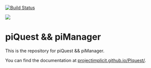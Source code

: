 [![Build Status](https://travis-ci.org/ProjectImplicit/PIquest.svg?branch=master)](https://travis-ci.org/ProjectImplicit/PIquest)

[![](https://data.jsdelivr.com/v1/package/gh/minnojs/minno-quest/badge)](https://www.jsdelivr.com/package/gh/minnojs/minno-quest)

# piQuest && piManager

This is the repository for piQuest && piManager.

You can find the documentation at [projectimplicit.github.io/PIquest/](http://projectimplicit.github.io/PIquest/).

